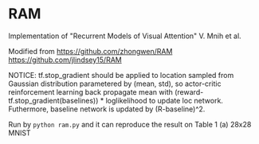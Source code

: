 # RAM

Implementation of "Recurrent Models of Visual Attention" V. Mnih et al.

Modified from https://github.com/zhongwen/RAM   https://github.com/jlindsey15/RAM   

NOTICE: tf.stop_gradient should be applied to location sampled from Gaussian distribution parametered by (mean, std), 
so actor-critic reinforcement learning back propagate mean with (reward-tf.stop_gradient(baselines)) * loglikelihood 
to update loc network. Futhermore, baseline network is updated by (R-baseline)^2.

Run by `python ram.py` and it can reproduce the result on Table 1 (a) 28x28 MNIST
